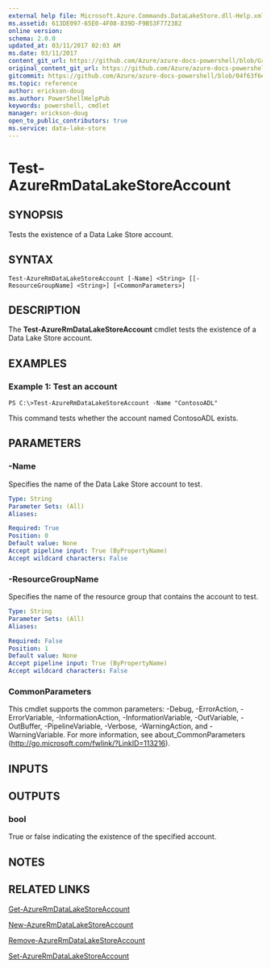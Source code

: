 ```yaml
---
external help file: Microsoft.Azure.Commands.DataLakeStore.dll-Help.xml
ms.assetid: 613DE097-65E0-4F08-839D-F9B53F772382
online version:
schema: 2.0.0
updated_at: 03/11/2017 02:03 AM
ms.date: 03/11/2017
content_git_url: https://github.com/Azure/azure-docs-powershell/blob/Graham71298/azureps-cmdlets-docs/ResourceManager/AzureRM.DataLakeStore/v3.5.0/Test-AzureRmDataLakeStoreAccount.md
original_content_git_url: https://github.com/Azure/azure-docs-powershell/blob/Graham71298/azureps-cmdlets-docs/ResourceManager/AzureRM.DataLakeStore/v3.5.0/Test-AzureRmDataLakeStoreAccount.md
gitcommit: https://github.com/Azure/azure-docs-powershell/blob/04f63f6e685743ace2c57eb157574e34e8610b1c
ms.topic: reference
author: erickson-doug
ms.author: PowerShellHelpPub
keywords: powershell, cmdlet
manager: erickson-doug
open_to_public_contributors: true
ms.service: data-lake-store
---
```


# Test-AzureRmDataLakeStoreAccount

## SYNOPSIS
Tests the existence of a Data Lake Store account.

## SYNTAX

```
Test-AzureRmDataLakeStoreAccount [-Name] <String> [[-ResourceGroupName] <String>] [<CommonParameters>]
```

## DESCRIPTION
The **Test-AzureRmDataLakeStoreAccount** cmdlet tests the existence of a Data Lake Store account.

## EXAMPLES

### Example 1: Test an account
```
PS C:\>Test-AzureRmDataLakeStoreAccount -Name "ContosoADL"
```

This command tests whether the account named ContosoADL exists.

## PARAMETERS

### -Name
Specifies the name of the Data Lake Store account to test.

```yaml
Type: String
Parameter Sets: (All)
Aliases: 

Required: True
Position: 0
Default value: None
Accept pipeline input: True (ByPropertyName)
Accept wildcard characters: False
```

### -ResourceGroupName
Specifies the name of the resource group that contains the account to test.

```yaml
Type: String
Parameter Sets: (All)
Aliases: 

Required: False
Position: 1
Default value: None
Accept pipeline input: True (ByPropertyName)
Accept wildcard characters: False
```

### CommonParameters
This cmdlet supports the common parameters: -Debug, -ErrorAction, -ErrorVariable, -InformationAction, -InformationVariable, -OutVariable, -OutBuffer, -PipelineVariable, -Verbose, -WarningAction, and -WarningVariable. For more information, see about_CommonParameters (http://go.microsoft.com/fwlink/?LinkID=113216).

## INPUTS

## OUTPUTS

### bool
True or false indicating the existence of the specified account.

## NOTES

## RELATED LINKS

[Get-AzureRmDataLakeStoreAccount](./Get-AzureRmDataLakeStoreAccount.md)

[New-AzureRmDataLakeStoreAccount](./New-AzureRmDataLakeStoreAccount.md)

[Remove-AzureRmDataLakeStoreAccount](./Remove-AzureRmDataLakeStoreAccount.md)

[Set-AzureRmDataLakeStoreAccount](./Set-AzureRmDataLakeStoreAccount.md)


